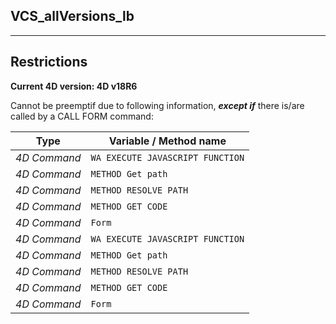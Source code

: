 ﻿## VCS_allVersions_lb---## Restrictions**Current 4D version: 4D v18R6**Cannot be preemptif due to following information, ***except if*** there is/are called by a CALL FORM command:|Type|Variable / Method name||------|------||*4D Command*|`WA EXECUTE JAVASCRIPT FUNCTION`||*4D Command*|`METHOD Get path`||*4D Command*|`METHOD RESOLVE PATH`||*4D Command*|`METHOD GET CODE`||*4D Command*|`Form`||*4D Command*|`WA EXECUTE JAVASCRIPT FUNCTION`||*4D Command*|`METHOD Get path`||*4D Command*|`METHOD RESOLVE PATH`||*4D Command*|`METHOD GET CODE`||*4D Command*|`Form`|